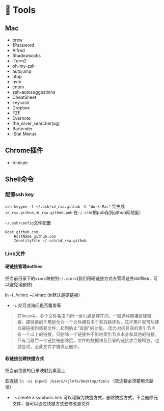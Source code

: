 # 🔧 Tools

## Mac

- brew
- 1Password
- Alfred
- Shadowsocks
- iTerm2
- oh-my-zsh
- autojump
- htop
- nvm
- cnpm
- zsh-autosuggestions
- CheatSheet
- keycastr
- Dropbox
- FZF
- Evernote
- the_silver_searcher(ag)
- Bartender
- iStat Menus

## Chrome插件

- Vimium


## Shell命令

### 配置ssh key

`ssh-keygen -f ~/.ssh/id_rsa.github -C "Work Mac"` 会生成`id_rsa.github`,`id_rsa.github.pub` 在`~/.ssh`(把pub存到github网站里）

`~/.ssh/config`文件配置

```
Host github.com
    HostName github.com
    IdentityFile ~/.ssh/id_rsa.github
```

### Link文件

#### 硬链接管理dotfiles

把当前目录下的`vimrc`映射到`~/.vimrc`(我们用硬链接方式去管理这些dotfiles，可以避免误删除)

ln -i ./vimrc ~/.vimrc (ln默认是硬链接）

- `-i` 交互式询问是否覆盖等

> 在linux中，多个文件名指向同一索引点是存在的。一般这种链接是硬链接。硬链接的作用是允许一个文件拥有多个有效路径名，这样用户就可以建立硬链接到重要文件，起到防止“误删”的功能。
> 因为对应目录的索引节点有一个以上的链接，只删除一个链接并不影响索引节点本身和其他的链接，只有当最后一个链接被删除后，文件的数据块及目录的链接才会被释放。也就是说，至此文件才被真正删除。

#### 软链接创建快捷方式

把当前位置的目录映射到桌面上

软连接 `ln -si $(pwd) /Users/kjlmfe/Desktop/tools` （软连接必须要用全路径）

- `-s` create a symbolic link 可以理解为快捷方式，删除快捷方式，不会删除元文件，但可以通过快捷方式去修改源文件
